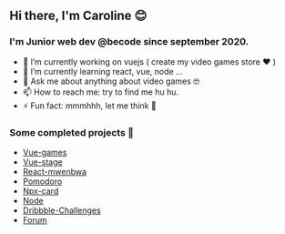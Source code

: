 ## Hi there, I'm Caroline 😊

### I'm Junior web dev @becode since september 2020.

- 🔭 I’m currently working on vuejs ( create my video games store ❤️ )
- 🌱 I’m currently learning react, vue, node ...
- 💬 Ask me about anything about video games 🤓
- 📫 How to reach me: try to find me hu hu.
- ⚡ Fun fact: mmmhhh, let me think 🤔	

### Some completed projects 👾

* [Vue-games](https://peaceful-jennings-bc0dff.netlify.app/)
* [Vue-stage](https://vibrant-brown-cfdb1f.netlify.app/#/)
* [React-mwenbwa](https://leaf-game.herokuapp.com/)
* [Pomodoro](https://reverent-yalow-ca6469.netlify.app/)
* [Npx-card](https://www.npmjs.com/package/spooknick)
* [Node](https://www.npmjs.com/package/@spooknick/holidates)
* [Dribbble-Challenges](https://github.com/iCarolinei/The-BeCode-Dribbble-Challenges---part-one)
* [Forum](https://bcbb-thewho.herokuapp.com/index.php)

![<Img>](https://www.eff.org/files/issues/gaymers.png)
